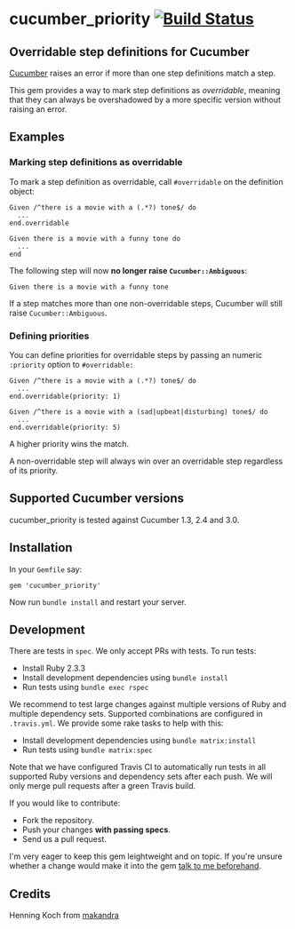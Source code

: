cucumber_priority [![Build Status](https://travis-ci.org/makandra/cucumber_priority.svg?branch=master)](https://travis-ci.org/makandra/cucumber_priority)
=================

Overridable step definitions for Cucumber
-----------------------------------------

[Cucumber](https://github.com/cucumber/cucumber-ruby) raises an error if more than one step definitions match a step.

This gem provides a way to mark step definitions as *overridable*, meaning that they can always be overshadowed by a more specific version without raising an error.


Examples
--------

### Marking step definitions as overridable

To mark a step definition as overridable, call `#overridable` on the definition object:

    Given /^there is a movie with a (.*?) tone$/ do
      ...
    end.overridable

    Given there is a movie with a funny tone do
      ...
    end

The following step will now **no longer raise `Cucumber::Ambiguous`**:

    Given there is a movie with a funny tone

If a step matches more than one non-overridable steps, Cucumber will still raise `Cucumber::Ambiguous`.


### Defining priorities

You can define priorities for overridable steps by passing an numeric `:priority` option to `#overridable:`

    Given /^there is a movie with a (.*?) tone$/ do
      ...
    end.overridable(priority: 1)

    Given /^there is a movie with a (sad|upbeat|disturbing) tone$/ do
      ...
    end.overridable(priority: 5)

A higher priority wins the match.

A non-overridable step will always win over an overridable step regardless of its priority.


Supported Cucumber versions
----------------------------

cucumber_priority is tested against Cucumber 1.3, 2.4 and 3.0.


Installation
------------

In your `Gemfile` say:

    gem 'cucumber_priority'

Now run `bundle install` and restart your server.


Development
-----------

There are tests in `spec`. We only accept PRs with tests. To run tests:

- Install Ruby 2.3.3
- Install development dependencies using `bundle install`
- Run tests using `bundle exec rspec`

We recommend to test large changes against multiple versions of Ruby and multiple dependency sets. Supported combinations are configured in `.travis.yml`. We provide some rake tasks to help with this:

- Install development dependencies using `bundle matrix:install`
- Run tests using `bundle matrix:spec`

Note that we have configured Travis CI to automatically run tests in all supported Ruby versions and dependency sets after each push. We will only merge pull requests after a green Travis build.

If you would like to contribute:

- Fork the repository.
- Push your changes **with passing specs**.
- Send us a pull request.

I'm very eager to keep this gem leightweight and on topic. If you're unsure whether a change would make it into the gem  [talk to me beforehand](mailto:henning.koch@makandra.de).


Credits
-------

Henning Koch from [makandra](https://makandra.com/)

